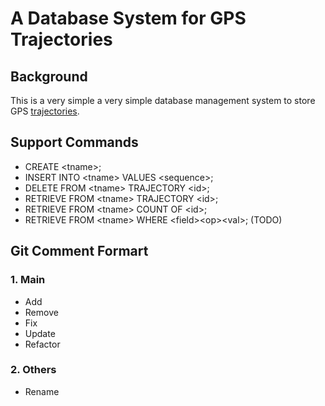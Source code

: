 # A Database System for GPS Trajectories 

## Background

This is a very simple a very simple database management system to store GPS [trajectories](http://research.microsoft.com/en-us/downloads/b16d359d-d164-469e-9fd4-daa38f2b2e13/). 


## Support Commands

* CREATE \<tname>;
* INSERT INTO \<tname> VALUES \<sequence>;
* DELETE FROM \<tname> TRAJECTORY \<id>;
* RETRIEVE FROM \<tname> TRAJECTORY \<id>;
* RETRIEVE FROM \<tname> COUNT OF \<id>;
* RETRIEVE FROM \<tname> WHERE \<field>\<op>\<val>; (TODO)


## Git Comment Formart

### 1. Main
* Add
* Remove
* Fix
* Update
* Refactor

### 2. Others
* Rename
